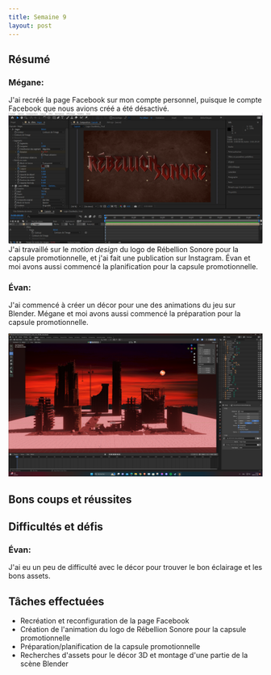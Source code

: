 ```yaml
---
title: Semaine 9
layout: post
---
```


## Résumé

### Mégane:

J'ai recréé la page Facebook sur mon compte personnel, puisque le compte Facebook que nous avions créé a été désactivé.
![Megane AfterEffects](../medias/MotionDesign_Megane.png)
J'ai travaillé sur le _motion design_ du logo de Rébellion Sonore pour la capsule promotionnelle, et j'ai fait une publication sur Instagram. Évan et moi avons aussi commencé la planification pour la capsule promotionnelle.

### Évan:

J'ai commencé à créer un décor pour une des animations du jeu sur Blender. Mégane et moi avons aussi commencé la préparation pour la capsule promotionnelle.

![Beta du premier décor](../medias/decor1_beta.png)

## Bons coups et réussites

## Difficultés et défis

### Évan:

J'ai eu un peu de difficulté avec le décor pour trouver le bon éclairage et les bons assets.

## Tâches effectuées

- Recréation et reconfiguration de la page Facebook
- Création de l'animation du logo de Rébellion Sonore pour la capsule promotionnelle
- Préparation/planification de la capsule promotionnelle
- Recherches d'assets pour le décor 3D et montage d'une partie de la scène Blender
